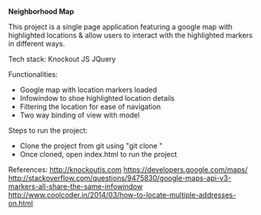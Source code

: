 <b>Neighborhood Map</b>

This project is a single page application featuring a google map with highlighted locations & allow users to interact with the highlighted markers in different ways.

Tech stack:
Knockout JS
JQuery

Functionalities:
* Google map with location markers loaded
* Infowindow to shoe highlighted location details
* Filtering the location for ease of navigation
* Two way binding of view with model

Steps to run the project:
* Clone the project from git using "git clone <git URI>"
* Once cloned, open index.html to run the project

References:
http://knockoutjs.com
https://developers.google.com/maps/
http://stackoverflow.com/questions/9475830/google-maps-api-v3-markers-all-share-the-same-infowindow
http://www.coolcoder.in/2014/03/how-to-locate-multiple-addresses-on.html
